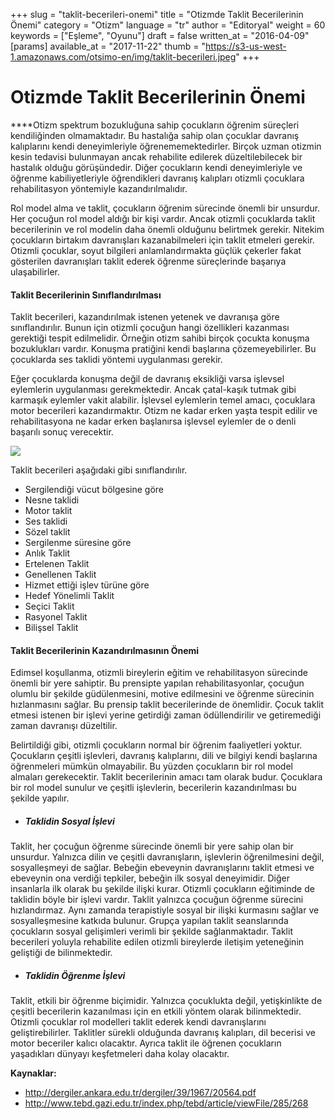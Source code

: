 +++
slug = "taklit-becerileri-onemi"
title = "Otizmde Taklit Becerilerinin Önemi"
category = "Otizm"
language = "tr"
author = "Editoryal"
weight = 60
keywords = ["Eşleme", "Oyunu"]
draft = false
written_at = "2016-04-09"
[params]
available_at = "2017-11-22"
thumb = "https://s3-us-west-1.amazonaws.com/otsimo-en/img/taklit-becerileri.jpeg"
+++

# Otizmde Taklit Becerilerinin Önemi

****Otizm spektrum bozukluğuna sahip çocukların öğrenim süreçleri kendiliğinden olmamaktadır. Bu hastalığa sahip olan çocuklar davranış kalıplarını kendi deneyimleriyle öğrenememektedirler. Birçok uzman otizmin kesin tedavisi bulunmayan ancak rehabilite edilerek düzeltilebilecek bir hastalık olduğu görüşündedir. Diğer çocukların kendi deneyimleriyle ve öğrenme kabiliyetleriyle öğrendikleri davranış kalıpları otizmli çocuklara rehabilitasyon yöntemiyle kazandırılmalıdır.

Rol model alma ve taklit, çocukların öğrenim sürecinde önemli bir unsurdur. Her çocuğun rol model aldığı bir kişi vardır. Ancak otizmli çocuklarda taklit becerilerinin ve rol modelin daha önemli olduğunu belirtmek gerekir. Nitekim çocukların birtakım davranışları kazanabilmeleri için taklit etmeleri gerekir. Otizmli çocuklar, soyut bilgileri anlamlandırmakta güçlük çekerler fakat gösterilen davranışları taklit ederek öğrenme süreçlerinde başarıya ulaşabilirler.


#### Taklit Becerilerinin Sınıflandırılması

Taklit becerileri, kazandırılmak istenen yetenek ve davranışa göre sınıflandırılır. Bunun için otizmli çocuğun hangi özellikleri kazanması gerektiği tespit edilmelidir. Örneğin otizm sahibi birçok çocukta konuşma bozuklukları vardır. Konuşma pratiğini kendi başlarına çözemeyebilirler. Bu çocuklarda ses taklidi yöntemi uygulanması gerekir.

Eğer çocuklarda konuşma değil de davranış eksikliği varsa işlevsel eylemlerin uygulanması gerekmektedir. Ancak çatal-kaşık tutmak gibi karmaşık eylemler vakit alabilir. İşlevsel eylemlerin temel amacı, çocuklara motor becerileri kazandırmaktır. Otizm ne kadar erken yaşta tespit edilir ve rehabilitasyona ne kadar erken başlanırsa işlevsel eylemler de o denli başarılı sonuç verecektir.

![](https://s3-us-west-1.amazonaws.com/otsimo-en/img/blog_ici/child_tree.jpg)

Taklit becerileri aşağıdaki gibi sınıflandırılır.

  * Sergilendiği vücut bölgesine göre
  * Nesne taklidi
  * Motor taklit
  * Ses taklidi
  * Sözel taklit
  * Sergilenme süresine göre
  * Anlık Taklit
  * Ertelenen Taklit
  * Genellenen Taklit
  * Hizmet ettiği işlev türüne göre
  * Hedef Yönelimli Taklit
  * Seçici Taklit
  * Rasyonel Taklit
  * Bilişsel Taklit

#### Taklit Becerilerinin Kazandırılmasının Önemi

Edimsel koşullanma, otizmli bireylerin eğitim ve rehabilitasyon sürecinde önemli bir yere sahiptir. Bu prensipte yapılan rehabilitasyonlar, çocuğun olumlu bir şekilde güdülenmesini, motive edilmesini ve öğrenme sürecinin hızlanmasını sağlar. Bu prensip taklit becerilerinde de önemlidir. Çocuk taklit etmesi istenen bir işlevi yerine getirdiği zaman ödüllendirilir ve getiremediği zaman davranışı düzeltilir.

Belirtildiği gibi, otizmli çocukların normal bir öğrenim faaliyetleri yoktur. Çocukların çeşitli işlevleri, davranış kalıplarını, dili ve bilgiyi kendi başlarına öğrenmeleri mümkün olmayabilir. Bu yüzden çocukların bir rol model almaları gerekecektir. Taklit becerilerinin amacı tam olarak budur. Çocuklara bir rol model sunulur ve çeşitli işlevlerin, becerilerin kazandırılması bu şekilde yapılır.

  * ##### Taklidin Sosyal İşlevi

Taklit, her çocuğun öğrenme sürecinde önemli bir yere sahip olan bir unsurdur. Yalnızca dilin ve çeşitli davranışların, işlevlerin öğrenilmesini değil, sosyalleşmeyi de sağlar. Bebeğin ebeveynin davranışlarını taklit etmesi ve ebeveynin ona verdiği tepkiler, bebeğin ilk sosyal deneyimidir. Diğer insanlarla ilk olarak bu şekilde ilişki kurar. Otizmli çocukların eğitiminde de taklidin böyle bir işlevi vardır. Taklit yalnızca çocuğun öğrenme sürecini hızlandırmaz. Aynı zamanda terapistiyle sosyal bir ilişki kurmasını sağlar ve sosyalleşmesine katkıda bulunur. Grupça yapılan taklit seanslarında çocukların sosyal gelişimleri verimli bir şekilde sağlanmaktadır. Taklit becerileri yoluyla rehabilite edilen otizmli bireylerde iletişim yeteneğinin geliştiği de bilinmektedir.

  * ##### Taklidin Öğrenme İşlevi

Taklit, etkili bir öğrenme biçimidir. Yalnızca çocuklukta değil, yetişkinlikte de çeşitli becerilerin kazanılması için en etkili yöntem olarak bilinmektedir. Otizmli çocuklar rol modelleri taklit ederek kendi davranışlarını geliştirebilirler. Taklitler sürekli olduğunda davranış kalıpları, dil becerisi ve motor beceriler kalıcı olacaktır. Ayrıca taklit ile öğrenen çocukların yaşadıkları dünyayı keşfetmeleri daha kolay olacaktır.

**Kaynaklar:**

  * http://dergiler.ankara.edu.tr/dergiler/39/1967/20564.pdf
  * http://www.tebd.gazi.edu.tr/index.php/tebd/article/viewFile/285/268
